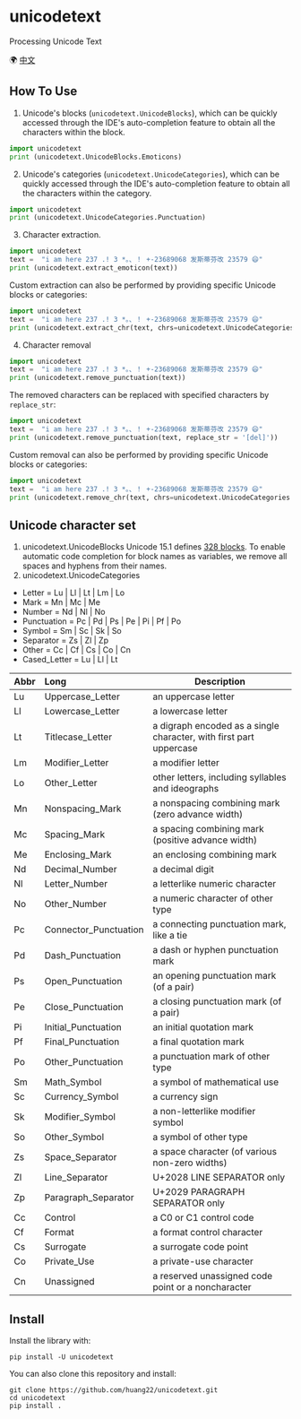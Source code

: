 # unicodetext
Processing Unicode Text

🌍 [中文](README_cn.md)

## How To Use
1. Unicode's blocks (`unicodetext.UnicodeBlocks`), which can be quickly accessed through the IDE's auto-completion feature to obtain all the characters within the block.
```python
import unicodetext
print (unicodetext.UnicodeBlocks.Emoticons)
```
2. Unicode's categories (`unicodetext.UnicodeCategories`), which can be quickly accessed through the IDE's auto-completion feature to obtain all the characters within the category.
```python
import unicodetext
print (unicodetext.UnicodeCategories.Punctuation)
```
3. Character extraction.
```python
import unicodetext
text =  "i am here 237 .! 3 *。、！ +-23689068 发斯蒂芬改 23579 😄"
print (unicodetext.extract_emoticon(text))
```
Custom extraction can also be performed by providing specific Unicode blocks or categories:
```python
import unicodetext
text =  "i am here 237 .! 3 *。、！ +-23689068 发斯蒂芬改 23579 😄"
print (unicodetext.extract_chr(text, chrs=unicodetext.UnicodeCategories.Symbol))
```

4. Character removal
```python
import unicodetext
text =  "i am here 237 .! 3 *。、！ +-23689068 发斯蒂芬改 23579 😄"
print (unicodetext.remove_punctuation(text))
```
The removed characters can be replaced with specified characters by `replace_str`:
```python
import unicodetext
text =  "i am here 237 .! 3 *。、！ +-23689068 发斯蒂芬改 23579 😄"
print (unicodetext.remove_punctuation(text, replace_str = '[del]'))
```
Custom removal can also be performed by providing specific Unicode blocks or categories:
```python
import unicodetext
text =  "i am here 237 .! 3 *。、！ +-23689068 发斯蒂芬改 23579 😄"
print (unicodetext.remove_chr(text, chrs=unicodetext.UnicodeCategories.Symbol))
```

## Unicode character set
1. unicodetext.UnicodeBlocks
Unicode 15.1 defines [328 blocks](https://en.wikipedia.org/wiki/Unicode_block#List_of_blocks). To enable automatic code completion for block names as variables, we remove all spaces and hyphens from their names.
2. unicodetext.UnicodeCategories
- Letter = Lu | Ll | Lt | Lm | Lo
- Mark = Mn | Mc | Me
- Number = Nd | Nl | No
- Punctuation = Pc | Pd | Ps | Pe | Pi | Pf | Po
- Symbol = Sm | Sc | Sk | So
- Separator = Zs | Zl | Zp
- Other = Cc | Cf | Cs | Co | Cn
- Cased_Letter = Lu | Ll | Lt

| Abbr | Long                  | Description                                                        |
|:---- |:--------------------- | ------------------------------------------------------------------ |
| Lu   | Uppercase_Letter      | an uppercase letter                                                |
| Ll   | Lowercase_Letter      | a lowercase letter                                                 |
| Lt   | Titlecase_Letter      | a digraph encoded as a single character, with first part uppercase |
| Lm   | Modifier_Letter       | a modifier letter                                                  |
| Lo   | Other_Letter          | other letters, including syllables and ideographs                  |
| Mn   | Nonspacing_Mark       | a nonspacing combining mark (zero advance width)                   |
| Mc   | Spacing_Mark          | a spacing combining mark (positive advance width)                  |
| Me   | Enclosing_Mark        | an enclosing combining mark                                        |
| Nd   | Decimal_Number        | a decimal digit                                                    |
| Nl   | Letter_Number         | a letterlike numeric character                                     |
| No   | Other_Number          | a numeric character of other type                                  |
| Pc   | Connector_Punctuation | a connecting punctuation mark, like a tie                          |
| Pd   | Dash_Punctuation      | a dash or hyphen punctuation mark                                  |
| Ps   | Open_Punctuation      | an opening punctuation mark (of a pair)                            |
| Pe   | Close_Punctuation     | a closing punctuation mark (of a pair)                             |
| Pi   | Initial_Punctuation   | an initial quotation mark                                          |
| Pf   | Final_Punctuation     | a final quotation mark                                             |
| Po   | Other_Punctuation     | a punctuation mark of other type                                   |
| Sm   | Math_Symbol           | a symbol of mathematical use                                       |
| Sc   | Currency_Symbol       | a currency sign                                                    |
| Sk   | Modifier_Symbol       | a non-letterlike modifier symbol                                   |
| So   | Other_Symbol          | a symbol of other type                                             |
| Zs   | Space_Separator       | a space character (of various non-zero widths)                     |
| Zl   | Line_Separator        | U+2028 LINE SEPARATOR only                                         |
| Zp   | Paragraph_Separator   | U+2029 PARAGRAPH SEPARATOR only                                    |
| Cc   | Control               | a C0 or C1 control code                                            |
| Cf   | Format                | a format control character                                         |
| Cs   | Surrogate             | a surrogate code point                                             |
| Co   | Private_Use           | a private-use character                                            |
| Cn   | Unassigned            | a reserved unassigned code point or a noncharacter                 |


## Install
Install the library with:
```shell
pip install -U unicodetext
```
You can also clone this repository and install:
```shell
git clone https://github.com/huang22/unicodetext.git
cd unicodetext
pip install .
```
